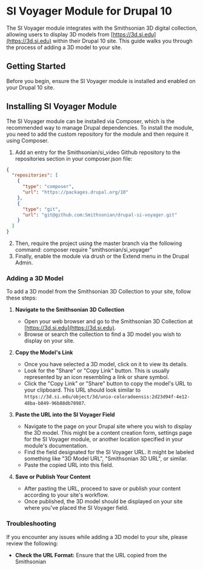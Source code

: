 # SI Voyager Module for Drupal 10

The SI Voyager module integrates with the Smithsonian 3D digital collection, allowing users to display 3D models from [https://3d.si.edu](https://3d.si.edu) within their Drupal 10 site. This guide walks you through the process of adding a 3D model to your site.

## Getting Started

Before you begin, ensure the SI Voyager module is installed and enabled on your Drupal 10 site.

## Installing SI Voyager Module

The SI Voyager module can be installed via Composer, which is the recommended way to manage Drupal dependencies. To install the module, you need to add the custom repository for the module and then require it using Composer.

1. Add an entry for the Smithsonian/si_video Github repository to the repositories section in your composer.json file:

```json
{
  "repositories": [
    {
      "type": "composer",
      "url": "https://packages.drupal.org/10"
    },
    {
      "type": "git",
      "url": "git@github.com:Smithsonian/drupal-si-voyager.git"
    }
  ]
}
```

2. Then, require the project using the master branch via the following command: composer require "smithsonian/si_voyager"
3. Finally, enable the module via drush or the Extend menu in the Drupal Admin.

### Adding a 3D Model

To add a 3D model from the Smithsonian 3D Collection to your site, follow these steps:

1. **Navigate to the Smithsonian 3D Collection**
    - Open your web browser and go to the Smithsonian 3D Collection at [https://3d.si.edu](https://3d.si.edu).
    - Browse or search the collection to find a 3D model you wish to display on your site.

2. **Copy the Model's Link**
    - Once you have selected a 3D model, click on it to view its details.
    - Look for the "Share" or "Copy Link" button. This is usually represented by an icon resembling a link or share symbol.
    - Click the "Copy Link" or "Share" button to copy the model's URL to your clipboard. This URL should look similar to `https://3d.si.edu/object/3d/unio-coloradoensis:2d23d94f-4e12-48ba-b849-96b88db78987`.

3. **Paste the URL into the SI Voyager Field**
    - Navigate to the page on your Drupal site where you wish to display the 3D model. This might be a content creation form, settings page for the SI Voyager module, or another location specified in your module's documentation.
    - Find the field designated for the SI Voyager URL. It might be labeled something like "3D Model URL", "Smithsonian 3D URL", or similar.
    - Paste the copied URL into this field.

4. **Save or Publish Your Content**
    - After pasting the URL, proceed to save or publish your content according to your site's workflow.
    - Once published, the 3D model should be displayed on your site where you've placed the SI Voyager field.

### Troubleshooting

If you encounter any issues while adding a 3D model to your site, please review the following:

- **Check the URL Format:** Ensure that the URL copied from the Smithsonian
